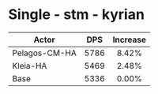 # Single - stm - kyrian
| Actor | DPS | Increase |
|---|:---:|:---:|
|Pelagos-CM-HA|5786|8.42%|
|Kleia-HA|5469|2.48%|
|Base|5336|0.00%|
